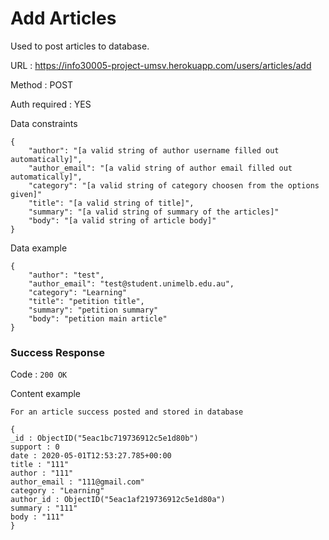 # Add Articles

Used to post articles to database.

URL : https://info30005-project-umsv.herokuapp.com/users/articles/add

Method : POST

Auth required : YES

Data constraints

    {
        "author": "[a valid string of author username filled out automatically]",
        "author_email": "[a valid string of author email filled out automatically]",
        "category": "[a valid string of category choosen from the options given]"
        "title": "[a valid string of title]",
        "summary": "[a valid string of summary of the articles]"
        "body": "[a valid string of article body]"
    }
    
Data example

    {
        "author": "test",
        "author_email": "test@student.unimelb.edu.au",
        "category": "Learning"
        "title": "petition title",
        "summary": "petition summary"
        "body": "petition main article"
    }

    


### Success Response

Code : `200 OK`

Content example

    For an article success posted and stored in database

    {
    _id : ObjectID("5eac1bc719736912c5e1d80b")
    support : 0
    date : 2020-05-01T12:53:27.785+00:00
    title : "111"
    author : "111"
    author_email : "111@gmail.com"
    category : "Learning"
    author_id : ObjectID("5eac1af219736912c5e1d80a")
    summary : "111"
    body : "111"
    }
